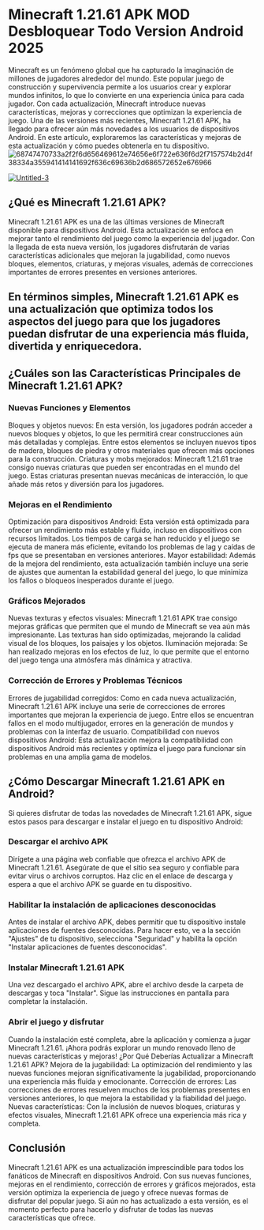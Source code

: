 # Minecraft 1.21.61 APK MOD Desbloquear Todo Version Android 2025
Minecraft es un fenómeno global que ha capturado la imaginación de millones de jugadores alrededor del mundo. Este popular juego de construcción y supervivencia permite a los usuarios crear y explorar mundos infinitos, lo que lo convierte en una experiencia única para cada jugador. Con cada actualización, Minecraft introduce nuevas características, mejoras y correcciones que optimizan la experiencia de juego. Una de las versiones más recientes, Minecraft 1.21.61 APK, ha llegado para ofrecer aún más novedades a los usuarios de dispositivos Android. En este artículo, exploraremos las características y mejoras de esta actualización y cómo puedes obtenerla en tu dispositivo.
![68747470733a2f2f6d656469612e74656e6f722e636f6d2f7157574b2d4f38334a355941414141692f636c69636b2d686572652e676966](https://github.com/user-attachments/assets/c80d941b-9191-4af6-8c1f-463d61c8f512)

<a href="https://minecraft.modilimitado.io/">![Untitled-3](https://github.com/user-attachments/assets/bc395779-3d96-4c65-a78f-74cc7b80a849)</a>

## ¿Qué es Minecraft 1.21.61 APK?
Minecraft 1.21.61 APK es una de las últimas versiones de Minecraft disponible para dispositivos Android. Esta actualización se enfoca en mejorar tanto el rendimiento del juego como la experiencia del jugador. Con la llegada de esta nueva versión, los jugadores disfrutarán de varias características adicionales que mejoran la jugabilidad, como nuevos bloques, elementos, criaturas, y mejoras visuales, además de correcciones importantes de errores presentes en versiones anteriores.

## En términos simples, Minecraft 1.21.61 APK es una actualización que optimiza todos los aspectos del juego para que los jugadores puedan disfrutar de una experiencia más fluida, divertida y enriquecedora.

## ¿Cuáles son las Características Principales de Minecraft 1.21.61 APK?
### Nuevas Funciones y Elementos
Bloques y objetos nuevos: En esta versión, los jugadores podrán acceder a nuevos bloques y objetos, lo que les permitirá crear construcciones aún más detalladas y complejas. Entre estos elementos se incluyen nuevos tipos de madera, bloques de piedra y otros materiales que ofrecen más opciones para la construcción.
Criaturas y mobs mejorados: Minecraft 1.21.61 trae consigo nuevas criaturas que pueden ser encontradas en el mundo del juego. Estas criaturas presentan nuevas mecánicas de interacción, lo que añade más retos y diversión para los jugadores.
### Mejoras en el Rendimiento
Optimización para dispositivos Android: Esta versión está optimizada para ofrecer un rendimiento más estable y fluido, incluso en dispositivos con recursos limitados. Los tiempos de carga se han reducido y el juego se ejecuta de manera más eficiente, evitando los problemas de lag y caídas de fps que se presentaban en versiones anteriores.
Mayor estabilidad: Además de la mejora del rendimiento, esta actualización también incluye una serie de ajustes que aumentan la estabilidad general del juego, lo que minimiza los fallos o bloqueos inesperados durante el juego.
### Gráficos Mejorados
Nuevas texturas y efectos visuales: Minecraft 1.21.61 APK trae consigo mejoras gráficas que permiten que el mundo de Minecraft se vea aún más impresionante. Las texturas han sido optimizadas, mejorando la calidad visual de los bloques, los paisajes y los objetos.
Iluminación mejorada: Se han realizado mejoras en los efectos de luz, lo que permite que el entorno del juego tenga una atmósfera más dinámica y atractiva.
### Corrección de Errores y Problemas Técnicos
Errores de jugabilidad corregidos: Como en cada nueva actualización, Minecraft 1.21.61 APK incluye una serie de correcciones de errores importantes que mejoran la experiencia de juego. Entre ellos se encuentran fallos en el modo multijugador, errores en la generación de mundos y problemas con la interfaz de usuario.
Compatibilidad con nuevos dispositivos Android: Esta actualización mejora la compatibilidad con dispositivos Android más recientes y optimiza el juego para funcionar sin problemas en una amplia gama de modelos.
## ¿Cómo Descargar Minecraft 1.21.61 APK en Android?
Si quieres disfrutar de todas las novedades de Minecraft 1.21.61 APK, sigue estos pasos para descargar e instalar el juego en tu dispositivo Android:

### Descargar el archivo APK
Dirígete a una página web confiable que ofrezca el archivo APK de Minecraft 1.21.61. Asegúrate de que el sitio sea seguro y confiable para evitar virus o archivos corruptos.
Haz clic en el enlace de descarga y espera a que el archivo APK se guarde en tu dispositivo.
### Habilitar la instalación de aplicaciones desconocidas
Antes de instalar el archivo APK, debes permitir que tu dispositivo instale aplicaciones de fuentes desconocidas. Para hacer esto, ve a la sección "Ajustes" de tu dispositivo, selecciona "Seguridad" y habilita la opción "Instalar aplicaciones de fuentes desconocidas".
### Instalar Minecraft 1.21.61 APK
Una vez descargado el archivo APK, abre el archivo desde la carpeta de descargas y toca "Instalar".
Sigue las instrucciones en pantalla para completar la instalación.
### Abrir el juego y disfrutar
Cuando la instalación esté completa, abre la aplicación y comienza a jugar Minecraft 1.21.61. ¡Ahora podrás explorar un mundo renovado lleno de nuevas características y mejoras!
¿Por Qué Deberías Actualizar a Minecraft 1.21.61 APK?
Mejora de la jugabilidad: La optimización del rendimiento y las nuevas funciones mejoran significativamente la jugabilidad, proporcionando una experiencia más fluida y emocionante.
Corrección de errores: Las correcciones de errores resuelven muchos de los problemas presentes en versiones anteriores, lo que mejora la estabilidad y la fiabilidad del juego.
Nuevas características: Con la inclusión de nuevos bloques, criaturas y efectos visuales, Minecraft 1.21.61 APK ofrece una experiencia más rica y completa.
## Conclusión
Minecraft 1.21.61 APK es una actualización imprescindible para todos los fanáticos de Minecraft en dispositivos Android. Con sus nuevas funciones, mejoras en el rendimiento, corrección de errores y gráficos mejorados, esta versión optimiza la experiencia de juego y ofrece nuevas formas de disfrutar del popular juego. Si aún no has actualizado a esta versión, es el momento perfecto para hacerlo y disfrutar de todas las nuevas características que ofrece.
